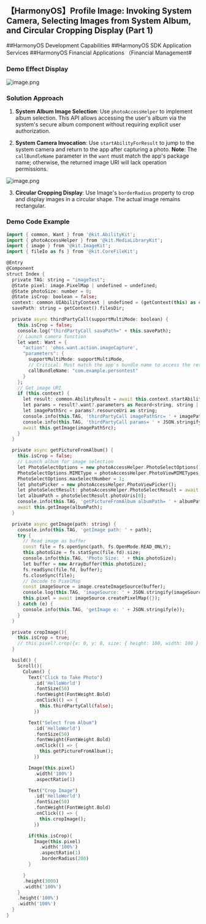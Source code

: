 ## 【HarmonyOS】Profile Image: Invoking System Camera, Selecting Images from System Album, and Circular Cropping Display (Part 1)  

\##HarmonyOS Development Capabilities ##HarmonyOS SDK Application Services ##HarmonyOS Financial Applications （Financial Management#  

### Demo Effect Display  

![image.png](https://api.nutpi.net/file/topic/2025-06-20/image/f2001654e5464637a4b5ad85b29eb6c6b1862.png)  


### Solution Approach  

1. **System Album Image Selection**: Use `photoAccessHelper` to implement album selection. This API allows accessing the user's album via the system's secure album component without requiring explicit user authorization.  

2. **System Camera Invocation**: Use `startAbilityForResult` to jump to the system camera and return to the app after capturing a photo. **Note**: The `callBundleName` parameter in the `want` must match the app's package name; otherwise, the returned image URI will lack operation permissions.  

![image.png](https://api.nutpi.net/file/topic/2025-06-20/image/29682a0840e34b618fd3fb3b71b276b9b1862.png)  

3. **Circular Cropping Display**: Use Image's `borderRadius` property to crop and display images in a circular shape. The actual image remains rectangular.  


### Demo Code Example  

```dart
import { common, Want } from '@kit.AbilityKit';
import { photoAccessHelper } from '@kit.MediaLibraryKit';
import { image } from '@kit.ImageKit';
import { fileIo as fs } from '@kit.CoreFileKit';

@Entry
@Component
struct Index {
  private TAG: string = "imageTest";
  @State pixel: image.PixelMap | undefined = undefined;
  @State photoSize: number = 0;
  @State isCrop: boolean = false;
  context: common.UIAbilityContext | undefined = (getContext(this) as common.UIAbilityContext);
  savePath: string = getContext().filesDir;

  private async thirdPartyCall(supportMultiMode: boolean) {
    this.isCrop = false;
    console.log("thirdPartyCall savaPath=" + this.savePath);
    // Launch camera function
    let want: Want = {
      "action": 'ohos.want.action.imageCapture',
      "parameters": {
        supportMultiMode: supportMultiMode,
        // Critical: Must match the app's bundle name to access the returned image URI
        callBundleName: "com.example.persontest"
      }
    };
    // Get image URI
    if (this.context) {
      let result: common.AbilityResult = await this.context.startAbilityForResult(want);
      let params = result?.want?.parameters as Record<string, string | number>
      let imagePathSrc = params?.resourceUri as string;
      console.info(this.TAG, 'thirdPartyCall imagePathSrc= ' + imagePathSrc);
      console.info(this.TAG, 'thirdPartyCall params= ' + JSON.stringify(params));
      await this.getImage(imagePathSrc);
    }
  }

  private async getPictureFromAlbum() {
    this.isCrop = false;
    // Launch album for image selection
    let PhotoSelectOptions = new photoAccessHelper.PhotoSelectOptions();
    PhotoSelectOptions.MIMEType = photoAccessHelper.PhotoViewMIMETypes.IMAGE_TYPE;
    PhotoSelectOptions.maxSelectNumber = 1;
    let photoPicker = new photoAccessHelper.PhotoViewPicker();
    let photoSelectResult: photoAccessHelper.PhotoSelectResult = await photoPicker.select(PhotoSelectOptions);
    let albumPath = photoSelectResult.photoUris[0];
    console.info(this.TAG, 'getPictureFromAlbum albumPath= ' + albumPath);
    await this.getImage(albumPath);
  }

  private async getImage(path: string) {
    console.info(this.TAG, 'getImage path: ' + path);
    try {
      // Read image as buffer
      const file = fs.openSync(path, fs.OpenMode.READ_ONLY);
      this.photoSize = fs.statSync(file.fd).size;
      console.info(this.TAG, 'Photo Size: ' + this.photoSize);
      let buffer = new ArrayBuffer(this.photoSize);
      fs.readSync(file.fd, buffer);
      fs.closeSync(file);
      // Decode to PixelMap
      const imageSource = image.createImageSource(buffer);
      console.log(this.TAG, 'imageSource: ' + JSON.stringify(imageSource));
      this.pixel = await imageSource.createPixelMap({});
    } catch (e) {
      console.info(this.TAG, 'getImage e: ' + JSON.stringify(e));
    }
  }

  private cropImage(){
    this.isCrop = true;
    // this.pixel?.crop({x: 0, y: 0, size: { height: 100, width: 100 } });
  }

  build() {
    Scroll(){
      Column() {
        Text("Click to Take Photo")
          .id('HelloWorld')
          .fontSize(50)
          .fontWeight(FontWeight.Bold)
          .onClick(() => {
            this.thirdPartyCall(false);
          })

        Text("Select from Album")
          .id('HelloWorld')
          .fontSize(50)
          .fontWeight(FontWeight.Bold)
          .onClick(() => {
            this.getPictureFromAlbum();
          })

        Image(this.pixel)
          .width('100%')
          .aspectRatio(1)

        Text("Crop Image")
          .id('HelloWorld')
          .fontSize(50)
          .fontWeight(FontWeight.Bold)
          .onClick(() => {
            this.cropImage();
          })

        if(this.isCrop){
          Image(this.pixel)
            .width('100%')
            .aspectRatio(1)
            .borderRadius(200)
        }

      }
      .height(3000)
      .width('100%')
    }
    .height('100%')
    .width('100%')
  }
}
```